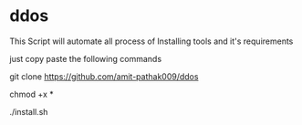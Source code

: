 # ddos
This  Script will automate all process of Installing tools and it's requirements 

just copy paste the following commands

git clone https://github.com/amit-pathak009/ddos

chmod +x *

./install.sh 

